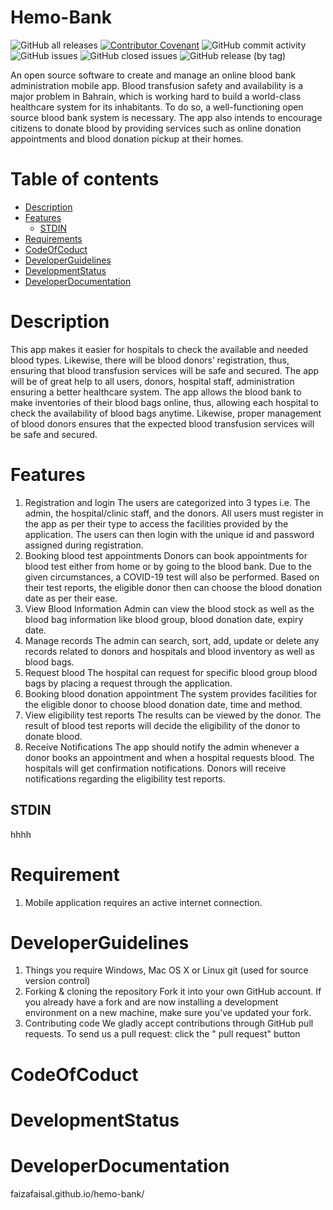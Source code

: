 # Hemo-Bank

![GitHub all releases](https://img.shields.io/github/downloads/FaizaFaisal/Hemo-Bank/total?color=Blue&label=Downloads)
[![Contributor Covenant](https://img.shields.io/badge/Contributor%20Covenant-2.1-4baaaa.svg)](code_of_conduct.md)
![GitHub commit activity](https://img.shields.io/github/commit-activity/m/FaizaFaisal/Hemo-Bank)
![GitHub issues](https://img.shields.io/github/issues-raw/FaizaFaisal/Hemo-Bank)
![GitHub closed issues](https://img.shields.io/github/issues-closed/FaizaFaisal/Hemo-Bank)
![GitHub release (by tag)](https://img.shields.io/github/downloads/FaizaFaisal/Hemo-Bank/v1.0.0/total)

An open source software to create and manage an online blood bank administration mobile app. Blood transfusion safety and availability is a major problem in Bahrain, which is working hard to build a world-class healthcare system for its inhabitants. To do so, a well-functioning open source blood bank system is necessary. The app also intends to encourage citizens to donate blood by providing services such as online donation appointments and blood donation pickup at their homes.




Table of contents
=================

<!--ts-->
   * [Description](#description)
   * [Features](#features)
      * [STDIN](#stdin)
   * [Requirements](#requirements)
   * [CodeOfCoduct](#codeOfConduct)
   * [DeveloperGuidelines](#developerGuidelines)
   * [DevelopmentStatus](#developmentStatus)
   * [DeveloperDocumentation](#developerDocumentation)
   
<!--te-->


Description
============

This app makes it easier for hospitals to check the available and needed blood types. Likewise, there will be blood donors’ registration, thus, ensuring that blood transfusion services will be safe and secured. The app will be of great help to all users, donors, hospital staff, administration ensuring a better healthcare system. The app allows the blood bank to make inventories of their blood bags online, thus, allowing each hospital to check the availability of blood bags anytime. Likewise, proper management of blood donors ensures that the expected blood transfusion services will be safe and secured.


Features
=========

1. Registration and login
The users are categorized into 3 types i.e. The admin, the hospital/clinic staff, and the donors. All users must register in the app as per their type to access the facilities provided by the application. The users can then login with the unique id and password assigned during registration.
2. Booking blood test appointments
Donors can book appointments for blood test either from home or by going to the blood bank. Due to the given circumstances, a COVID-19 test will also be performed. Based on their test reports, the eligible donor then can choose the blood donation date as per their ease.
3. View Blood Information
Admin can view the blood stock as well as the blood bag information like blood group, blood donation date, expiry date.
4. Manage records
The admin can search, sort, add, update or delete any records related to donors and hospitals and blood inventory as well as blood bags.
5. Request blood
The hospital can request for specific blood group blood bags by placing a request through the application.
6. Booking blood donation appointment
The system provides facilities for the eligible donor to choose blood donation date, time and method.
7. View eligibility test reports
The results can be viewed by the donor. The result of blood test reports will decide the eligibility of the donor to donate blood.
8. Receive Notifications
The app should notify the admin whenever a donor books an appointment and when a hospital requests blood. The hospitals will get confirmation notifications. Donors will receive notifications regarding the eligibility test reports.



STDIN
-----
hhhh

Requirement
============
1.	Mobile application requires an active internet connection.

DeveloperGuidelines
====================
1. Things you require
Windows, Mac OS X or Linux git (used for source version control)
2. Forking & cloning the repository
Fork it into your own GitHub account. If you already have a fork and are now installing a development environment on a new machine, make sure you've updated your fork.
3. Contributing code
We gladly accept contributions through GitHub pull requests. To send us a pull request: click the " pull request" button



CodeOfCoduct
=============


DevelopmentStatus
============



DeveloperDocumentation
=======================
faizafaisal.github.io/hemo-bank/



